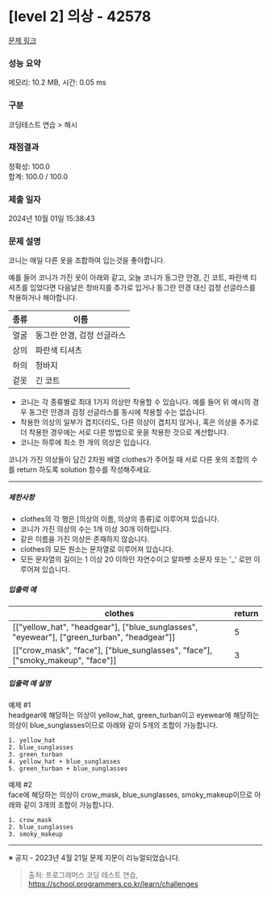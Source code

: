 # [level 2] 의상 - 42578 

[문제 링크](https://school.programmers.co.kr/learn/courses/30/lessons/42578) 

### 성능 요약

메모리: 10.2 MB, 시간: 0.05 ms

### 구분

코딩테스트 연습 > 해시

### 채점결과

정확성: 100.0<br/>합계: 100.0 / 100.0

### 제출 일자

2024년 10월 01일 15:38:43

### 문제 설명

<p style="user-select: auto !important;">코니는 매일 다른 옷을 조합하여 입는것을 좋아합니다.</p>

<p style="user-select: auto !important;">예를 들어 코니가 가진 옷이 아래와 같고, 오늘 코니가 동그란 안경, 긴 코트, 파란색 티셔츠를 입었다면 다음날은 청바지를 추가로 입거나 동그란 안경 대신 검정 선글라스를 착용하거나 해야합니다.</p>
<table class="table" style="user-select: auto !important;">
        <thead style="user-select: auto !important;"><tr style="user-select: auto !important;">
<th style="user-select: auto !important;">종류</th>
<th style="user-select: auto !important;">이름</th>
</tr>
</thead>
        <tbody style="user-select: auto !important;"><tr style="user-select: auto !important;">
<td style="user-select: auto !important;">얼굴</td>
<td style="user-select: auto !important;">동그란 안경, 검정 선글라스</td>
</tr>
<tr style="user-select: auto !important;">
<td style="user-select: auto !important;">상의</td>
<td style="user-select: auto !important;">파란색 티셔츠</td>
</tr>
<tr style="user-select: auto !important;">
<td style="user-select: auto !important;">하의</td>
<td style="user-select: auto !important;">청바지</td>
</tr>
<tr style="user-select: auto !important;">
<td style="user-select: auto !important;">겉옷</td>
<td style="user-select: auto !important;">긴 코트</td>
</tr>
</tbody>
      </table>
<ul style="user-select: auto !important;">
<li style="user-select: auto !important;">코니는 각 종류별로 최대 1가지 의상만 착용할 수 있습니다. 예를 들어 위 예시의 경우 동그란 안경과 검정 선글라스를 동시에 착용할 수는 없습니다. </li>
<li style="user-select: auto !important;">착용한 의상의 일부가 겹치더라도, 다른 의상이 겹치지 않거나, 혹은 의상을 추가로 더 착용한 경우에는 서로 다른 방법으로 옷을 착용한 것으로 계산합니다.</li>
<li style="user-select: auto !important;">코니는 하루에 최소 한 개의 의상은 입습니다.</li>
</ul>

<p style="user-select: auto !important;">코니가 가진 의상들이 담긴 2차원 배열 clothes가 주어질 때 서로 다른 옷의 조합의 수를 return 하도록 solution 함수를 작성해주세요.</p>

<hr style="user-select: auto !important;">

<h5 style="user-select: auto !important;">제한사항</h5>

<ul style="user-select: auto !important;">
<li style="user-select: auto !important;">clothes의 각 행은 [의상의 이름, 의상의 종류]로 이루어져 있습니다.</li>
<li style="user-select: auto !important;">코니가 가진 의상의 수는 1개 이상 30개 이하입니다.</li>
<li style="user-select: auto !important;">같은 이름을 가진 의상은 존재하지 않습니다.</li>
<li style="user-select: auto !important;">clothes의 모든 원소는 문자열로 이루어져 있습니다.</li>
<li style="user-select: auto !important;">모든 문자열의 길이는 1 이상 20 이하인 자연수이고 알파벳 소문자 또는 '_' 로만 이루어져 있습니다.</li>
</ul>

<h5 style="user-select: auto !important;">입출력 예</h5>
<table class="table" style="user-select: auto !important;">
        <thead style="user-select: auto !important;"><tr style="user-select: auto !important;">
<th style="user-select: auto !important;">clothes</th>
<th style="user-select: auto !important;">return</th>
</tr>
</thead>
        <tbody style="user-select: auto !important;"><tr style="user-select: auto !important;">
<td style="user-select: auto !important;">[["yellow_hat", "headgear"], ["blue_sunglasses", "eyewear"], ["green_turban", "headgear"]]</td>
<td style="user-select: auto !important;">5</td>
</tr>
<tr style="user-select: auto !important;">
<td style="user-select: auto !important;">[["crow_mask", "face"], ["blue_sunglasses", "face"], ["smoky_makeup", "face"]]</td>
<td style="user-select: auto !important;">3</td>
</tr>
</tbody>
      </table>
<h5 style="user-select: auto !important;">입출력 예 설명</h5>

<p style="user-select: auto !important;">예제 #1<br style="user-select: auto !important;">
headgear에 해당하는 의상이 yellow_hat, green_turban이고 eyewear에 해당하는 의상이 blue_sunglasses이므로 아래와 같이 5개의 조합이 가능합니다.</p>
<div class="highlight" style="user-select: auto !important;"><pre class="codehilite" style="user-select: auto !important;"><code style="user-select: auto !important;">1. yellow_hat
2. blue_sunglasses
3. green_turban
4. yellow_hat + blue_sunglasses
5. green_turban + blue_sunglasses
</code></pre></div>
<p style="user-select: auto !important;">예제 #2<br style="user-select: auto !important;">
face에 해당하는 의상이 crow_mask, blue_sunglasses, smoky_makeup이므로 아래와 같이 3개의 조합이 가능합니다.</p>
<div class="highlight" style="user-select: auto !important;"><pre class="codehilite" style="user-select: auto !important;"><code style="user-select: auto !important;">1. crow_mask
2. blue_sunglasses
3. smoky_makeup
</code></pre></div>
<hr style="user-select: auto !important;">

<p style="user-select: auto !important;">※ 공지 - 2023년 4월 21일 문제 지문이 리뉴얼되었습니다.</p>


> 출처: 프로그래머스 코딩 테스트 연습, https://school.programmers.co.kr/learn/challenges